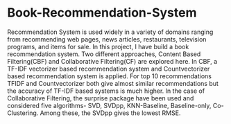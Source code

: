 # Book-Recommendation-System
Recommendation System is used widely in a variety of domains ranging from recommending web pages, news articles, restaurants, television programs, and items for
sale. In this project, I have build a book recommendation system. Two different approaches, Content Based Filtering(CBF) and Collaborative Filtering(CF) are explored here. In CBF, a TF-IDF vectorizer based recommendation system
and Countvectorizer based recommendation system is applied. For top 10 recommendations TFIDF and Countvectorizer both give almost similar recommendations but the accuracy
of TF-IDF based systems is much higher. In the case of Collaborative Filtering, the surprise package have been used and considered five algorithms- SVD, SVDpp, KNN-Baseline,
Baseline-only, Co-Clustering. Among these, the SVDpp gives the lowest RMSE.
